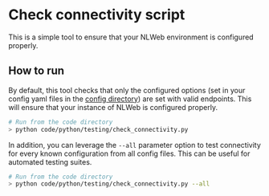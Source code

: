 # Check connectivity script
This is a simple tool to ensure that your NLWeb environment is configured properly.  

## How to run
By default, this tool checks that only the configured options (set in your config yaml files in the [config directory](../code/config/)) are set with valid endpoints.  This will ensure that your instance of NLWeb is configured properly.  

```bash
# Run from the code directory
> python code/python/testing/check_connectivity.py
```

In addition, you can leverage the `--all` parameter option to test connectivity for every known configuration from all config files.  This can be useful for automated testing suites.  

```bash
# Run from the code directory
> python code/python/testing/check_connectivity.py --all
```


